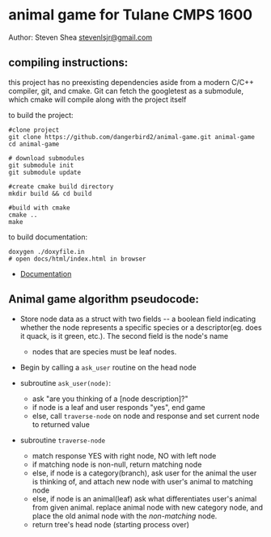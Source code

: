 animal game for Tulane CMPS 1600
====

Author: Steven Shea <stevenlsjr@gmail.com>

compiling instructions:
----

this project has no preexisting dependencies aside from a modern 
C/C++ compiler, git, and cmake. Git can fetch the googletest as
a submodule, which cmake will compile along with the project itself

to build the project:
```
#clone project
git clone https://github.com/dangerbird2/animal-game.git animal-game
cd animal-game

# download submodules
git submodule init
git submodule update

#create cmake build directory
mkdir build && cd build

#build with cmake
cmake ..
make

```

to build documentation:
```
doxygen ./doxyfile.in
# open docs/html/index.html in browser
```

* [Documentation](http://dangerbird2.github.io/animal-game/docs/html/)

Animal game algorithm pseudocode:
---

* Store node data as a struct with two fields -- a boolean field indicating whether the node
represents a specific species or a descriptor(eg. does it quack, is it green, etc.). The second field is the node's name
    * nodes that are species must be leaf nodes.
* Begin by calling a `ask_user` routine on the head node
* subroutine `ask_user(node)`:
    * ask "are you thinking of a [node description]?"
    * if node is a leaf and user responds "yes", end game
    * else, call `traverse-node` on node and response and
    set current node to returned value

* subroutine `traverse-node`
    * match response YES with right node, NO with left node
    * if matching node is non-null, return matching node
    * else, if node is a category(branch), ask user for the
    animal the user is thinking of, and attach new node with
    user's animal to matching node
    * else, if node is an animal(leaf) ask what differentiates
    user's animal from given animal. replace animal node
    with new category node, and place the old animal node with the
    *non-matching* node.
    * return tree's head node (starting process over)

